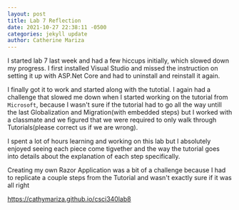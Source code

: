 ```yaml
---
layout: post
title: Lab 7 Reflection
date: 2021-10-27 22:38:11 -0500
categories: jekyll update
author: Catherine Mariza
---
```


I started lab 7 last week and had a few hiccups initially, which slowed down my progress. I first installed Visual Studio and missed the instruction on setting it up with ASP.Net Core and had to uninstall and reinstall it again.

I finally got it to work and started along with the tutotial. I again had a challenge that slowed me down when I started working on the tutorial from `Microsoft`, because I wasn't sure if the tutorial had to go all the way untill the last Globalization and Migration(with embedded steps) but I worked with a classmate and we figured that we were required to only walk through Tutorials(please correct us if we are wrong).

I spent a lot of hours learning and working on this lab but I absolutely enjoyed seeing each piece come tigvether and the way the tutorial goes into details about the explanation of each step specifically.

Creating my own Razor Application was a bit of a challenge because I had to replicate a couple steps from the Tutorial and wasn't exactly sure if it was all right

https://cathymariza.github.io/csci340lab8
